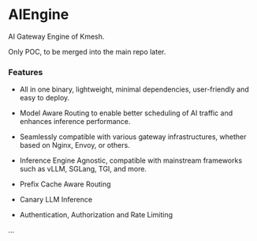 # AIEngine
AI Gateway Engine of Kmesh.

Only POC, to be merged into the main repo later.



### Features

- All in one binary, lightweight, minimal dependencies, user-friendly and easy to deploy.

- Model Aware Routing to enable better scheduling of AI traffic and enhances inference performance.

- Seamlessly compatible with various gateway infrastructures, whether based on Nginx, Envoy, or others.

- Inference Engine Agnostic, compatible with mainstream frameworks such as vLLM, SGLang, TGI, and more.

- Prefix Cache Aware Routing

- Canary LLM Inference

- Authentication, Authorization and Rate Limiting

...
